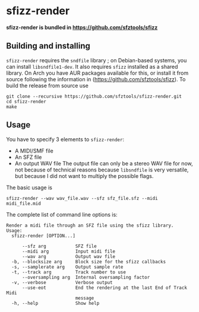 # sfizz-render

**sfizz-render is bundled in https://github.com/sfztools/sfizz**

## Building and installing

`sfizz-render` requires the `sndfile` library ; on Debian-based systems, you can install `libsndfile1-dev`.
It also requires `sfizz` installed as a shared library.
On Arch you have AUR packages available for this, or install it from source following the information in (https://github.com/sfztools/sfizz).
To build the release from source use
```
git clone --recursive https://github.com/sfztools/sfizz-render.git
cd sfizz-render
make
```

## Usage

You have to specify 3 elements to `sfizz-render`:
- A MIDI/SMF file
- An SFZ file
- An output WAV file
The output file can only be a stereo WAV file for now, not because of technical reasons because `libsndfile` is very versatile, but because I did not want to multiply the possible flags.

The basic usage is
```
sfizz-render --wav wav_file.wav --sfz sfz_file.sfz --midi midi_file.mid
```

The complete list of command line options is:
```
Render a midi file through an SFZ file using the sfizz library.
Usage:
  sfizz-render [OPTION...]

      --sfz arg           SFZ file
      --midi arg          Input midi file
      --wav arg           Output wav file
  -b, --blocksize arg     Block size for the sfizz callbacks
  -s, --samplerate arg    Output sample rate
  -t, --track arg         Track number to use
      --oversampling arg  Internal oversampling factor
  -v, --verbose           Verbose output
      --use-eot           End the rendering at the last End of Track Midi
                          message
  -h, --help              Show help
```
